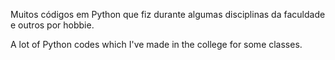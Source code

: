 Muitos códigos em Python que fiz durante algumas disciplinas da faculdade e outros por hobbie.

A lot of Python codes which I've made in the college for some classes.
